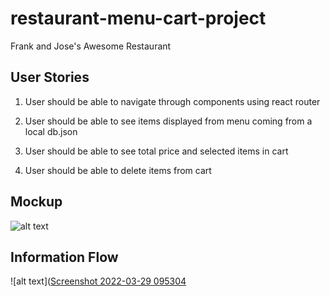 # restaurant-menu-cart-project

Frank and Jose's Awesome Restaurant

## User Stories

1. User should be able to navigate through components using react router

2. User should be able to see items displayed from menu coming from a local db.json

3. User should be able to see total price and selected items in cart

4. User should be able to delete items from cart 

## Mockup

![alt text](https://user-images.githubusercontent.com/70832391/160661903-8ae2a555-e6a1-4b1d-8c41-97e128b1c0a6.png)

## Information Flow

![alt text]([Screenshot 2022-03-29 095304](https://user-images.githubusercontent.com/70832391/160665337-86721532-cf72-43f4-bb29-e19f91b28292.png)

